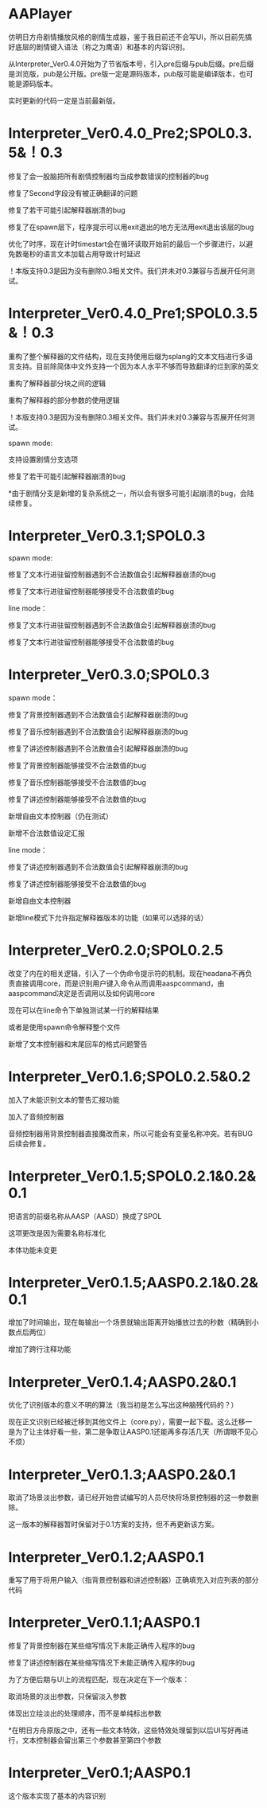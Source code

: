 # AAPlayer
仿明日方舟剧情播放风格的剧情生成器，鉴于我目前还不会写UI，所以目前先搞好底层的剧情键入语法（称之为鹰语）和基本的内容识别。

从Interpreter_Ver0.4.0开始为了节省版本号，引入pre后缀与pub后缀。pre后缀是浏览版，pub是公开版。pre版一定是源码版本，pub版可能是编译版本，也可能是源码版本。

实时更新的代码一定是当前最新版。

# Interpreter_Ver0.4.0_Pre2;SPOL0.3.5&！0.3

修复了会一股脑把所有剧情控制器均当成参数错误的控制器的bug

修复了Second字段没有被正确翻译的问题

修复了若干可能引起解释器崩溃的bug

修复了在spawn层下，程序提示可以用exit退出的地方无法用exit退出该层的bug

优化了时序，现在计时timestart会在循环读取开始前的最后一个步骤进行，以避免数毫秒的语言文本加载占用导致计时延迟

！本版支持0.3是因为没有删除0.3相关文件。我们并未对0.3兼容与否展开任何测试。

# Interpreter_Ver0.4.0_Pre1;SPOL0.3.5&！0.3

重构了整个解释器的文件结构，现在支持使用后缀为splang的文本文档进行多语言支持。目前除简体中文外支持一个因为本人水平不够而导致翻译的烂到家的英文

重构了解释器部分块之间的逻辑

重构了解释器的部分参数的使用逻辑

！本版支持0.3是因为没有删除0.3相关文件。我们并未对0.3兼容与否展开任何测试。

spawn mode:

支持设置剧情分支选项

修复了若干可能引起解释器崩溃的bug

*由于剧情分支是新增的复杂系统之一，所以会有很多可能引起崩溃的bug，会陆续修复。

# Interpreter_Ver0.3.1;SPOL0.3
spawn mode:

修复了文本行进驻留控制器遇到不合法数值会引起解释器崩溃的bug

修复了文本行进驻留控制器能够接受不合法数值的bug

line mode：

修复了文本行进驻留控制器遇到不合法数值会引起解释器崩溃的bug

修复了文本行进驻留控制器能够接受不合法数值的bug

# Interpreter_Ver0.3.0;SPOL0.3
spawn mode：

修复了背景控制器遇到不合法数值会引起解释器崩溃的bug

修复了音乐控制器遇到不合法数值会引起解释器崩溃的bug

修复了讲述控制器遇到不合法数值会引起解释器崩溃的bug

修复了背景控制器能够接受不合法数值的bug

修复了音乐控制器能够接受不合法数值的bug

修复了讲述控制器能够接受不合法数值的bug

新增自由文本控制器（仍在测试）

新增不合法数值设定汇报

line mode：

修复了讲述控制器遇到不合法数值会引起解释器崩溃的bug

修复了讲述控制器能够接受不合法数值的bug

新增自由文本控制器

新增line模式下允许指定解释器版本的功能（如果可以选择的话）


# Interpreter_Ver0.2.0;SPOL0.2.5
改变了内在的相关逻辑，引入了一个伪命令提示符的机制。现在headana不再负责直接调用core，而是识别用户键入命令从而调用aaspcommand，由aaspcommand决定是否调用以及如何调用core

现在可以在line命令下单独测试某一行的解释结果

或者是使用spawn命令解释整个文件

新增了文本控制器和末尾回车的格式问题警告

# Interpreter_Ver0.1.6;SPOL0.2.5&0.2
加入了未能识别文本的警告汇报功能

加入了音频控制器

音频控制器用背景控制器直接魔改而来，所以可能会有变量名称冲突。若有BUG后续会修复。

# Interpreter_Ver0.1.5;SPOL0.2.1&0.2&0.1
把语言的前缀名称从AASP（AASD）换成了SPOL

这项更改是因为需要名称标准化

本体功能未变更

# Interpreter_Ver0.1.5;AASP0.2.1&0.2&0.1
增加了时间输出，现在每输出一个场景就输出距离开始播放过去的秒数（精确到小数点后两位）

增加了跨行注释功能

# Interpreter_Ver0.1.4;AASP0.2&0.1
优化了识别版本的意义不明的算法（我当初是怎么写出这种脑残代码的？）

现在正文识别已经被迁移到其他文件上（core.py），需要一起下载。这么迁移一是为了让主体好看一些，第二是争取让AASP0.1还能再多存活几天（所谓眼不见心不烦）

# Interpreter_Ver0.1.3;AASP0.2&0.1
取消了场景淡出参数，请已经开始尝试编写的人员尽快将场景控制器的这一参数删除。

这一版本的解释器暂时保留对于0.1方案的支持，但不再更新该方案。

# Interpreter_Ver0.1.2;AASP0.1
重写了用于将用户输入（指背景控制器和讲述控制器）正确填充入对应列表的部分代码

# Interpreter_Ver0.1.1;AASP0.1
修复了背景控制器在某些缩写情况下未能正确传入程序的bug

修复了讲述控制器在某些缩写情况下未能正确传入程序的bug

为了方便后期与UI上的流程匹配，现在决定在下一个版本：

取消场景的淡出参数，只保留淡入参数

体现出立绘淡出的处理顺序，而不是单纯标出参数

*在明日方舟原版之中，还有一些文本特效，这些特效处理留到以后UI写好再进行，文本控制器会留出第三个参数甚至第四个参数

# Interpreter_Ver0.1;AASP0.1
这个版本实现了基本的内容识别
